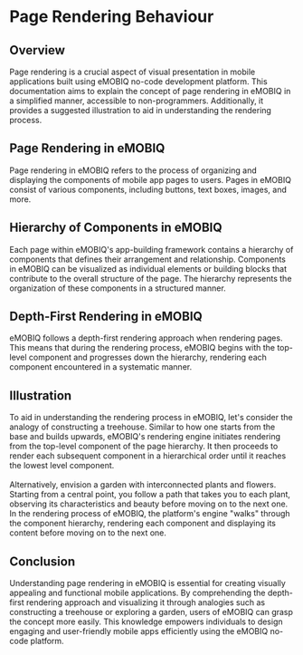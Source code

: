 # Page Rendering Behaviour

## Overview

Page rendering is a crucial aspect of visual presentation in mobile applications built using eMOBIQ no-code development platform. This documentation aims to explain the concept of page rendering in eMOBIQ in a simplified manner, accessible to non-programmers. Additionally, it provides a suggested illustration to aid in understanding the rendering process.

## Page Rendering in eMOBIQ

Page rendering in eMOBIQ refers to the process of organizing and displaying the components of mobile app pages to users. Pages in eMOBIQ consist of various components, including buttons, text boxes, images, and more.

## Hierarchy of Components in eMOBIQ

Each page within eMOBIQ's app-building framework contains a hierarchy of components that defines their arrangement and relationship. Components in eMOBIQ can be visualized as individual elements or building blocks that contribute to the overall structure of the page. The hierarchy represents the organization of these components in a structured manner.

## Depth-First Rendering in eMOBIQ

eMOBIQ follows a depth-first rendering approach when rendering pages. This means that during the rendering process, eMOBIQ begins with the top-level component and progresses down the hierarchy, rendering each component encountered in a systematic manner.

## Illustration

To aid in understanding the rendering process in eMOBIQ, let's consider the analogy of constructing a treehouse. Similar to how one starts from the base and builds upwards, eMOBIQ's rendering engine initiates rendering from the top-level component of the page hierarchy. It then proceeds to render each subsequent component in a hierarchical order until it reaches the lowest level component.\
\
Alternatively, envision a garden with interconnected plants and flowers. Starting from a central point, you follow a path that takes you to each plant, observing its characteristics and beauty before moving on to the next one. In the rendering process of eMOBIQ, the platform's engine "walks" through the component hierarchy, rendering each component and displaying its content before moving on to the next one.

## Conclusion

Understanding page rendering in eMOBIQ is essential for creating visually appealing and functional mobile applications. By comprehending the depth-first rendering approach and visualizing it through analogies such as constructing a treehouse or exploring a garden, users of eMOBIQ can grasp the concept more easily. This knowledge empowers individuals to design engaging and user-friendly mobile apps efficiently using the eMOBIQ no-code platform.

